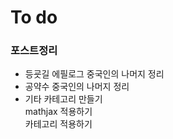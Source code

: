 # To do
### 포스트정리
- 등굣길 에필로그 중국인의 나머지 정리
- 공약수 중국인의 나머지 정리
- 기타 카테고리 만들기  
  mathjax 적용하기  
  카테고리 적용하기
